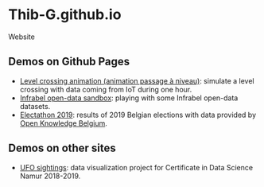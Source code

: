 # Thib-G.github.io
Website

## Demos on Github Pages

* [Level crossing animation (animation passage à niveau)](https://thib-g.github.io/pn-anim/): simulate a level crossing
with data coming from IoT during one hour.
* [Infrabel open-data sandbox](https://thib-g.github.io/infrabel-opendata-sandbox/): playing with some Infrabel open-data datasets.
* [Electathon 2019](https://thib-g.github.io/electathon19-app/): results of 2019 Belgian elections with data provided by [Open Knowledge Belgium](https://elections.openknowledge.be/).

## Demos on other sites

* [UFO sightings](https://ufo.kediss.eu/): data visualization project for Certificate in Data Science Namur 2018-2019.
